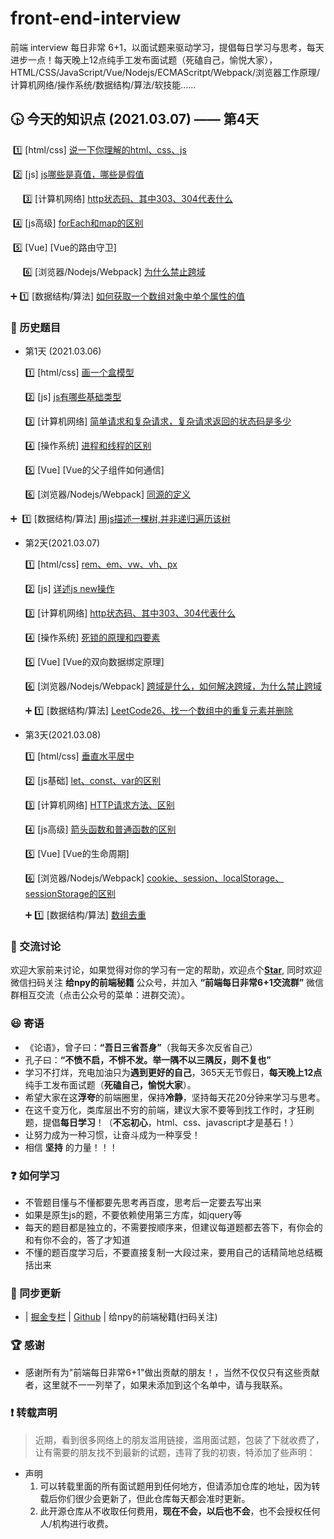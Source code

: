 # front-end-interview
前端 interview 每日非常 6+1，以面试题来驱动学习，提倡每日学习与思考，每天进步一点！每天晚上12点纯手工发布面试题（死磕自己，愉悦大家），HTML/CSS/JavaScript/Vue/Nodejs/ECMAScritpt/Webpack/浏览器工作原理/计算机网络/操作系统/数据结构/算法/软技能……


 ## :clock430: 今天的知识点   (2021.03.07) —— 第4天   ​
​      :one: [html/css] [说一下你理解的html、css、js]()

​      :two: [js] [js哪些是真值，哪些是假值]()

 ​ ​ ​ ​ ​ :three: [计算机网络] [http状态码、其中303、304代表什么]()  

​      :four: [js高级] [forEach和map的区别]()

​      :five: [Vue] [Vue的路由守卫]

 ​ ​ ​ ​ ​ :six: [浏览器/Nodejs/Webpack] [为什么禁止跨域]()  

:heavy_plus_sign: :one: [数据结构/算法] [如何获取一个数组对象中单个属性的值]()  


### :camel: 历史题目

- 第1天 (2021.03.06) 

   :one: [html/css] [画一个盒模型]()

   :two: [js] [js有哪些基础类型]()

   :three: [计算机网络] [简单请求和复杂请求，复杂请求返回的状态码是多少]()  

   :four: [操作系统] [进程和线程的区别]()

   :five: [Vue] [Vue的父子组件如何通信]

   :six: [浏览器/Nodejs/Webpack] [同源的定义]()  

:heavy_plus_sign:  ​  :one: [数据结构/算法] [用js描述一棵树,并非递归遍历该树]()  

- 第2天(2021.03.07)

    :one: [html/css] [rem、em、vw、vh、px]()

    :two: [js] [详述js new操作]()

    :three: [计算机网络] [http状态码、其中303、304代表什么]()  

    :four: [操作系统] [死锁的原理和四要素]()

    :five: [Vue] [Vue的双向数据绑定原理]

    :six: [浏览器/Nodejs/Webpack] [跨域是什么，如何解决跨域，为什么禁止跨域]()  

  :heavy_plus_sign: :one: [数据结构/算法] [LeetCode26、找一个数组中的重复元素并删除]()  

- 第3天(2021.03.08)

    :one: [html/css] [垂直水平居中]()

    :two: [js基础] [let、const、var的区别]() 

    :three: [计算机网络] [HTTP请求方法、区别]() 

    :four: [js高级] [箭头函数和普通函数的区别]()

    :five: [Vue] [Vue的生命周期]

    :six: [浏览器/Nodejs/Webpack] [cookie、session、localStorage、sessionStorage的区别]()

  :heavy_plus_sign: :one: [数据结构/算法] [数组去重]()  

### :baby_chick: 交流讨论

欢迎大家前来讨论，如果觉得对你的学习有一定的帮助，欢迎点个[**Star**](https://github.com/Givenchy-Coisini/front-end-interview), 同时欢迎微信扫码关注 **给npy的前端秘籍** 公众号，并加入 **“前端每日非常6+1交流群”** 微信群相互交流（点击公众号的菜单：进群交流）。

### :smiley: 寄语

- 《论语》，曾子曰：**“吾日三省吾身”**（我每天多次反省自己）  
- 孔子曰：**“不愤不启，不悱不发。举一隅不以三隅反，则不复也”**  
- 学习不打烊，充电加油只为**遇到更好的自己**，365天无节假日，**每天晚上12点**纯手工发布面试题（**死磕自己，愉悦大家**）。
- 希望大家在这**浮夸**的前端圈里，保持**冷静**，坚持每天花20分钟来学习与思考。
- 在这千变万化，类库层出不穷的前端，建议大家不要等到找工作时，才狂刷题，提倡**每日学习**！（**不忘初心**，html、css、javascript才是基石！）
- 让努力成为一种习惯，让奋斗成为一种享受！  
- 相信 **坚持** 的力量！！！

### :question: 如何学习

- 不管题目懂与不懂都要先思考再百度，思考后一定要去写出来
- 如果是原生js的题，不要依赖使用第三方库，如jquery等
- 每天的题目都是独立的，不需要按顺序来，但建议每道题都去答下，有你会的和有你不会的，答了才知道
- 不懂的题百度学习后，不要直接复制一大段过来，要用自己的话精简地总结概括出来

### :palm_tree: 同步更新

- | [掘金专栏](https://juejin.cn/user/2365804755554792) | [Github](https://github.com/Givenchy-Coisini/front-end-interview) | 给npy的前端秘籍(扫码关注)

### :trophy: 感谢

* 感谢所有为"前端每日非常6+1"做出贡献的朋友！，当然不仅仅只有这些贡献者，这里就不一一列举了，如果未添加到这个名单中，请与我联系。

### :exclamation: 转载声明

> 近期，看到很多网络上的朋友滥用链接，滥用面试题，包装了下就收费了，让有需要的朋友找不到最新的试题，违背了我的初衷，特添加了些声明：

- 声明
  1. 可以转载里面的所有面试题用到任何地方，但请添加仓库的地址，因为转载后你们很少会更新了，但此仓库每天都会准时更新。
  2. 此开源仓库从不收取任何费用，**现在不会，以后也不会**，也不会授权任何人/机构进行收费。
